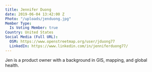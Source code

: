 ```yaml
---
title: Jennifer Duong
date: 2019-06-04 13:42:00 Z
Photo: "/uploads/jenduong.jpg"
Member Type:
  Is Voting Member: true
Country: United States
Social Media (Full URL):
  OSM: https://www.openstreetmap.org/user/jduong77
  LinkedIn: https://www.linkedin.com/in/jenniferduong77/
---
```


Jen is a product owner with a background in GIS, mapping, and global health. 